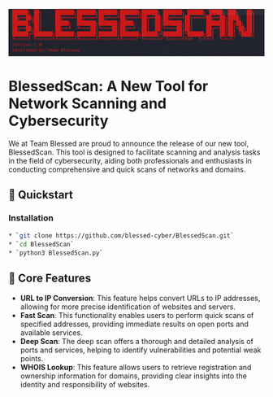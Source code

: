 <p align="center">
    <img src="b.png" width="800px" alt="Mem0 Logo">
  </p>
  
  
  
  # BlessedScan: A New Tool for Network Scanning and Cybersecurity
  
  We at Team Blessed are proud to announce the release of our new tool, BlessedScan. This tool is designed to facilitate scanning and analysis tasks in the field of cybersecurity, aiding both professionals and enthusiasts in conducting comprehensive and quick scans of networks and domains.
  ## 🚀 Quickstart
  
  ### Installation
  
  ```bash
  * `git clone https://github.com/blessed-cyber/BlessedScan.git`
  * `cd BlessedScan`
  * `python3 BlessedScan.py`
  ```
  
  
  ## 🔑 Core Features
  
  - **URL to IP Conversion**: This feature helps convert URLs to IP addresses, allowing for more precise identification of websites and servers.
  - **Fast Scan**: This functionality enables users to perform quick scans of specified addresses, providing immediate results on open ports and available services.
  - **Deep Scan**: The deep scan offers a thorough and detailed analysis of ports and services, helping to identify vulnerabilities and potential weak points.
  - **WHOIS Lookup**: This feature allows users to retrieve registration and ownership information for domains, providing clear insights into the identity and responsibility of websites.
  
